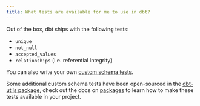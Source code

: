 ```yaml
---
title: What tests are available for me to use in dbt?
---
```

Out of the box, dbt ships with the following tests:
* `unique`
* `not_null`
* `accepted_values`
* `relationships` (i.e. referential integrity)

You can also write your own [custom schema tests](building-a-dbt-project/tests).

Some additional custom schema tests have been open-sourced in the [dbt-utils package](https://github.com/fishtown-analytics/dbt-utils/tree/0.2.4/#schema-tests), check out the docs on [packages](package-management) to learn how to make these tests available in your project.

